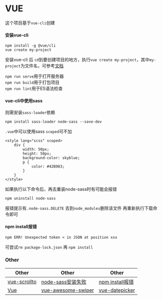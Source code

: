 # VUE

这个项目基于``vue-cli``创建

#### 安装vue-cli

```
npm install -g @vue/cli
vue create my-project
```
安装vue-cli 后 ```cd```到要创建项目的地方，执行```vue create my-project```，其中```my-project```为文件名，可参考[文档](https://cli.vuejs.org/guide/creating-a-project.html#vue-create)

 `npm run serve`用于打开服务器
 <br />
 `npm run build`用于打包项目
  <br />
 `npm run lint`用于ES语法检查

#### vue-cli中使用sass
则需安装```sass-loader```依赖
```
npm install sass-loader node-sass --save-dev
```
```.vue```中可以使用sass ```scoped```可不加
```
<style lang="scss" scoped>
	div {
		width: 50px;
		height: 50px;
		background-color: skyblue;
		p {
			color: #42B983;
		}
	}
</style>
```

如果执行以下命令后，再去重装node-sass时有可能会报错
```
npm uninstall node-sass
```
报错提示有```.node-sass.DELETE``` 去到```node_modules```删除该文件 再重新执行下载命令即可


#### npm install报错
```
npm ERR! Unexpected token < in JSON at position xxx
```
可尝试```rm package-lock.json``` 再 ```npm install```


### Other

|  Other  |   Other   |   Other   |
| ---------- | -----------  | -----------  |
| [vue-scrollto](https://www.npmjs.com/package/vue-scrollto) | [node-sass安装失败](https://segmentfault.com/a/1190000010984731) | [npm install报错](https://github.com/npm/npm/issues/17340) |
| [Vue](https://cli.vuejs.org/) | [vue-awesome-swiper](https://github.com/MMHK/vue-awesome-swiper) | [vue-datepicker](https://github.com/MMHK/vue-datepicker) |